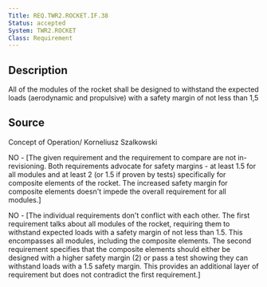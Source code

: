 ```yaml
---
Title: REQ.TWR2.ROCKET.IF.38
Status: accepted
System: TWR2.ROCKET
Class: Requirement
---
```


## Description

All of the modules of the rocket shall be designed to withstand the expected loads (aerodynamic and propulsive) with a safety margin of not less than 1,5

## Source

Concept of Operation/ Korneliusz Szalkowski


NO - [The given requirement and the requirement to compare are not in-revisioning. Both requirements advocate for safety margins - at least 1.5 for all modules and at least 2 (or 1.5 if proven by tests) specifically for composite elements of the rocket. The increased safety margin for composite elements doesn't impede the overall requirement for all modules.]

NO - [The individual requirements don't conflict with each other. The first requirement talks about all modules of the rocket, requiring them to withstand expected loads with a safety margin of not less than 1.5. This encompasses all modules, including the composite elements. The second requirement specifies that the composite elements should either be designed with a higher safety margin (2) or pass a test showing they can withstand loads with a 1.5 safety margin. This provides an additional layer of requirement but does not contradict the first requirement.]